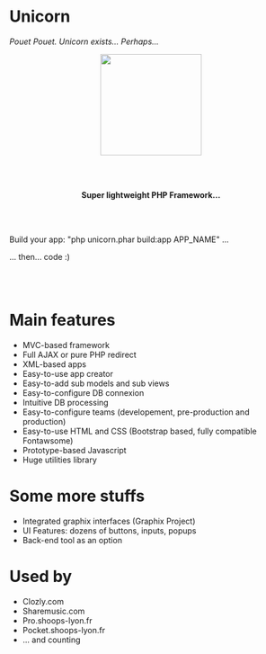 
Unicorn
==

<i>Pouet Pouet. Unicorn exists... Perhaps...</i>

<div align="center">
  <img src="https://cloud.githubusercontent.com/assets/22191431/18515869/1dc87f32-7a97-11e6-9a20-42d4e9067380.png" width="180" align="middle">
</div>

<br /><br />

<div align="center">
  <b>Super lightweight PHP Framework...</b>
</div>

<br /><br />

Build your app: "php unicorn.phar build:app APP_NAME" ...

... then... code :)

<br /> <br />

# Main features
- MVC-based framework
- Full AJAX or pure PHP redirect
- XML-based apps
- Easy-to-use app creator
- Easy-to-add sub models and sub views
- Easy-to-configure DB connexion
- Intuitive DB processing
- Easy-to-configure teams (developement, pre-production and production)
- Easy-to-use HTML and CSS (Bootstrap based, fully compatible Fontawsome)
- Prototype-based Javascript
- Huge utilities library

# Some more stuffs
- Integrated graphix interfaces (Graphix Project)
- UI Features: dozens of buttons, inputs, popups
- Back-end tool as an option

# Used by
- Clozly.com
- Sharemusic.com
- Pro.shoops-lyon.fr
- Pocket.shoops-lyon.fr
- ... and counting
